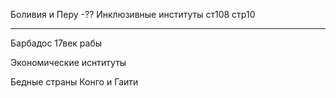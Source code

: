 Боливия и Перу -?? 
Инклюзивные институты  ст108 стр10

----
Барбадос 17век рабы 

Экономические иснтитуты

Бедные страны Конго и Гаити